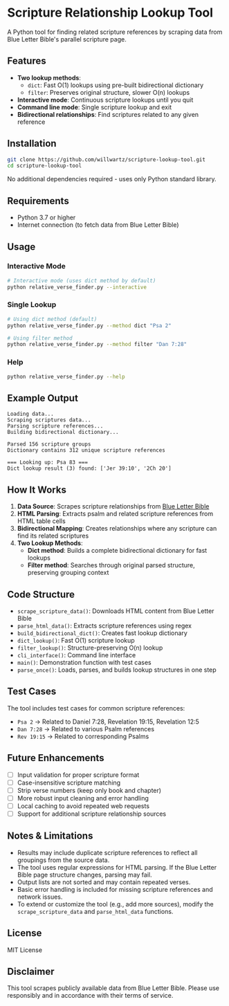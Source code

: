 # Scripture Relationship Lookup Tool

A Python tool for finding related scripture references by scraping data from Blue Letter Bible's parallel scripture
page.

## Features

- **Two lookup methods**:
    - `dict`: Fast O(1) lookups using pre-built bidirectional dictionary
    - `filter`: Preserves original structure, slower O(n) lookups
- **Interactive mode**: Continuous scripture lookups until you quit
- **Command line mode**: Single scripture lookup and exit
- **Bidirectional relationships**: Find scriptures related to any given reference

## Installation

```bash
git clone https://github.com/willwartz/scripture-lookup-tool.git
cd scripture-lookup-tool
```

No additional dependencies required - uses only Python standard library.

## Requirements

- Python 3.7 or higher
- Internet connection (to fetch data from Blue Letter Bible)

## Usage

### Interactive Mode

```bash
# Interactive mode (uses dict method by default)
python relative_verse_finder.py --interactive
```

### Single Lookup

```bash
# Using dict method (default)
python relative_verse_finder.py --method dict "Psa 2"

# Using filter method  
python relative_verse_finder.py --method filter "Dan 7:28"
```

### Help

```bash
python relative_verse_finder.py --help
```

## Example Output

```
Loading data...
Scraping scriptures data...
Parsing scripture references...
Building bidirectional dictionary...

Parsed 156 scripture groups
Dictionary contains 312 unique scripture references

=== Looking up: Psa 83 ===
Dict lookup result (3) found: ['Jer 39:10', '2Ch 20']
```

## How It Works

1. **Data Source**: Scrapes scripture relationships
   from [Blue Letter Bible](https://www.blueletterbible.org/study/parallel/paral18.cfm)
2. **HTML Parsing**: Extracts psalm and related scripture references from HTML table cells
3. **Bidirectional Mapping**: Creates relationships where any scripture can find its related scriptures
4. **Two Lookup Methods**:
    - **Dict method**: Builds a complete bidirectional dictionary for fast lookups
    - **Filter method**: Searches through original parsed structure, preserving grouping context

## Code Structure

- `scrape_scripture_data()`: Downloads HTML content from Blue Letter Bible
- `parse_html_data()`: Extracts scripture references using regex
- `build_bidirectional_dict()`: Creates fast lookup dictionary
- `dict_lookup()`: Fast O(1) scripture lookup
- `filter_lookup()`: Structure-preserving O(n) lookup
- `cli_interface()`: Command line interface
- `main()`: Demonstration function with test cases
- `parse_once()`: Loads, parses, and builds lookup structures in one step

## Test Cases

The tool includes test cases for common scripture references:

- `Psa 2` → Related to Daniel 7:28, Revelation 19:15, Revelation 12:5
- `Dan 7:28` → Related to various Psalm references
- `Rev 19:15` → Related to corresponding Psalms

## Future Enhancements

- [ ] Input validation for proper scripture format
- [ ] Case-insensitive scripture matching
- [ ] Strip verse numbers (keep only book and chapter)
- [ ] More robust input cleaning and error handling
- [ ] Local caching to avoid repeated web requests
- [ ] Support for additional scripture relationship sources

## Notes & Limitations

- Results may include duplicate scripture references to reflect all groupings from the source data.
- The tool uses regular expressions for HTML parsing. If the Blue Letter Bible page structure changes, parsing may fail.
- Output lists are not sorted and may contain repeated verses.
- Basic error handling is included for missing scripture references and network issues.
- To extend or customize the tool (e.g., add more sources), modify the `scrape_scripture_data` and `parse_html_data`
  functions.

## License

MIT License

## Disclaimer

This tool scrapes publicly available data from Blue Letter Bible. Please use responsibly and in accordance with their
terms of service.